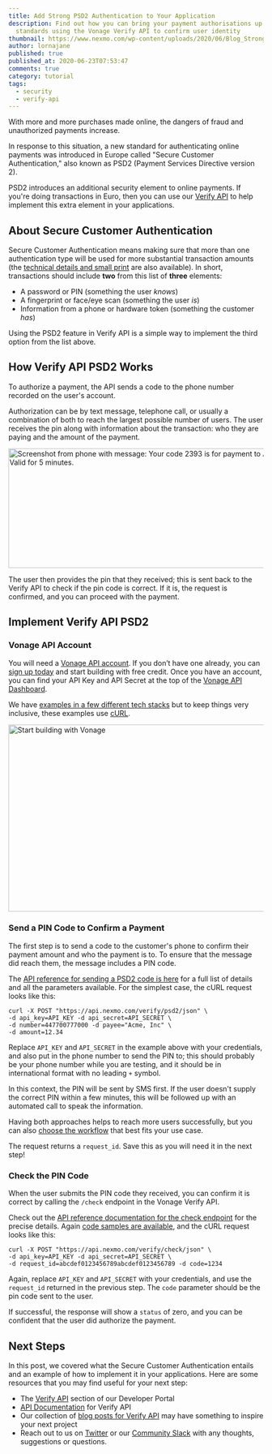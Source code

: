 ```yaml
---
title: Add Strong PSD2 Authentication to Your Application
description: Find out how you can bring your payment authorisations up to PSD2 
  standards using the Vonage Verify API to confirm user identity
thumbnail: https://www.nexmo.com/wp-content/uploads/2020/06/Blog_Strong-Customer-Authentication_1200x600-2.png
author: lornajane
published: true
published_at: 2020-06-23T07:53:47
comments: true
category: tutorial
tags:
  - security
  - verify-api
---
```


With more and more purchases made online, the dangers of fraud and unauthorized payments increase.

In response to this situation, a new standard for authenticating online payments was introduced in Europe called "Secure Customer Authentication," also known as PSD2 (Payment Services Directive version 2).

PSD2 introduces an additional security element to online payments. If you're doing transactions in Euro, then you can use our [Verify API](https://developer.nexmo.com/verify/overview) to help implement this extra element in your applications.

## About Secure Customer Authentication

Secure Customer Authentication means making sure that more than one authentication type will be used for more substantial transaction amounts (the [technical details and small print](https://eur-lex.europa.eu/legal-content/EN/TXT/?uri=uriserv:OJ.L_.2018.069.01.0023.01.ENG&toc=OJ:L:2018:069:TOC) are also available). In short, transactions should include **two** from this list of **three** elements:

* A password or PIN (something the user *knows*)
* A fingerprint or face/eye scan (something the user *is*)
* Information from a phone or hardware token (something the customer *has*)

Using the PSD2 feature in Verify API is a simple way to implement the third option from the list above.

## How Verify API PSD2 Works

To authorize a payment, the API sends a code to the phone number recorded on the user's account.

Authorization can be by text message, telephone call, or usually a combination of both to reach the largest possible number of users. The user receives the pin along with information about the transaction: who they are paying and the amount of the payment.

<img src="https://www.nexmo.com/wp-content/uploads/2020/06/sms_shot.png" alt="Screenshot from phone with message: Your code 2393 is for payment to Acme Inc. in the amount of 12.34€. Valid for 5 minutes." width="760" height="236" class="aligncenter size-full wp-image-32727" />

The user then provides the pin that they received; this is sent back to the Verify API to check if the pin code is correct. If it is, the request is confirmed, and you can proceed with the payment.


## Implement Verify API PSD2 

### Vonage API Account

You will need a [Vonage API account](http://developer.nexmo.com/ed?c=blog_text&ct=2020-06-23-add-strong-psd2-authentication-to-your-application). If you don’t have one already, you can [sign up today](http://developer.nexmo.com/ed?c=blog_text&ct=2020-06-23-add-strong-psd2-authentication-to-your-application) and start building with free credit. Once you have an account, you can find your API Key and API Secret at the top of the [Vonage API Dashboard](http://developer.nexmo.com/ed?c=blog_text&ct=2020-06-23-add-strong-psd2-authentication-to-your-application).

We have [examples in a few different tech stacks](https://developer.nexmo.com/verify/code-snippets/send-verify-psd2-request) but to keep things very inclusive, these examples use [cURL](https://curl.haxx.se).

<a href="http://developer.nexmo.com/ed?c=blog_banner&ct=2020-06-23-add-strong-psd2-authentication-to-your-application"><img src="https://www.nexmo.com/wp-content/uploads/2020/05/StartBuilding_Footer.png" alt="Start building with Vonage" width="1200" height="369" class="aligncenter size-full wp-image-32500" /></a>
### Send a PIN Code to Confirm a Payment

The first step is to send a code to the customer's phone to confirm their payment amount and who the payment is to. To ensure that the message did reach them, the message includes a PIN code.

The [API reference for sending a PSD2 code is here](https://developer.nexmo.com/api/verify#verifyRequestWithPSD2) for a full list of details and all the parameters available. For the simplest case, the cURL request looks like this:

```
curl -X POST "https://api.nexmo.com/verify/psd2/json" \
-d api_key=API_KEY -d api_secret=API_SECRET \
-d number=447700777000 -d payee="Acme, Inc" \
-d amount=12.34
```

Replace `API_KEY` and `API_SECRET` in the example above with your credentials, and also put in the phone number to send the PIN to; this should probably be your phone number while you are testing, and it should be in international format with no leading `+` symbol.

In this context, the PIN will be sent by SMS first. If the user doesn't supply the correct PIN within a few minutes, this will be followed up with an automated call to speak the information.

Having both approaches helps to reach more users successfully, but you can also [choose the workflow](https://developer.nexmo.com/verify/guides/workflows-and-events) that best fits your use case.

The request returns a `request_id`. Save this as you will need it in the next step!

### Check the PIN Code

When the user submits the PIN code they received, you can confirm it is correct by calling the `/check` endpoint in the Vonage Verify API.

Check out the [API reference documentation for the check endpoint](https://developer.nexmo.com/api/verify#verifyCheck) for the precise details. Again [code samples are available](https://developer.nexmo.com/verify/code-snippets/check-verify-request), and the cURL request looks like this:

```
curl -X POST "https://api.nexmo.com/verify/check/json" \
-d api_key=API_KEY -d api_secret=API_SECRET \
-d request_id=abcdef0123456789abcdef0123456789 -d code=1234
```

Again, replace `API_KEY` and `API_SECRET` with your credentials, and use the `request_id` returned in the previous step. The `code` parameter should be the pin code sent to the user.

If successful, the response will show a `status` of zero, and you can be confident that the user did authorize the payment.

## Next Steps

In this post, we covered what the Secure Customer Authentication entails and an example of how to implement it in your applications. Here are some resources that you may find useful for your next step:

* The [Verify API](https://developer.nexmo.com/verify) section of our Developer Portal
* [API Documentation](https://developer.nexmo.com/api/verify) for Verify API
* Our collection of [blog posts for Verify API](https://www.nexmo.com/blog/tag/verify) may have something to inspire your next project
* Reach out to us on [Twitter](https://twitter.com/VonageDev) or our [Community Slack](https://developer.nexmo.com/community/slack) with any thoughts, suggestions or questions.
